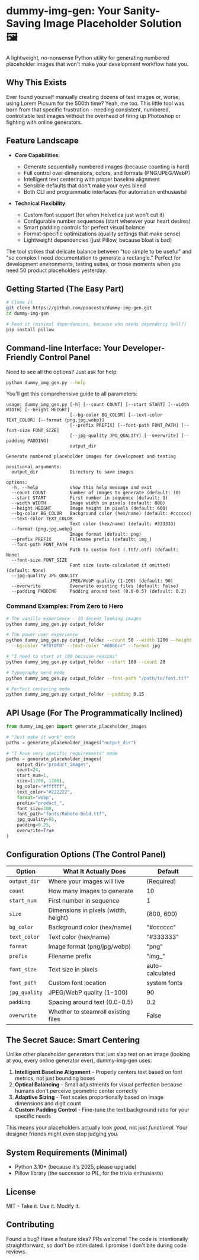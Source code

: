 # dummy-img-gen: Your Sanity-Saving Image Placeholder Solution 🖼️

A lightweight, no-nonsense Python utility for generating numbered placeholder images that won't make your development workflow hate you.

## Why This Exists

Ever found yourself manually creating dozens of test images or, worse, using Lorem Picsum for the 500th time? Yeah, me too. This little tool was born from that specific frustration - needing consistent, numbered, controllable test images without the overhead of firing up Photoshop or fighting with online generators.

## Feature Landscape

- **Core Capabilities**:
  - Generate sequentially numbered images (because counting is hard)
  - Full control over dimensions, colors, and formats (PNG/JPEG/WebP)
  - Intelligent text centering with proper baseline alignment
  - Sensible defaults that don't make your eyes bleed
  - Both CLI and programmatic interfaces (for automation enthusiasts)

- **Technical Flexibility**:
  - Custom font support (for when Helvetica just won't cut it)
  - Configurable number sequences (start wherever your heart desires)
  - Smart padding controls for perfect visual balance
  - Format-specific optimizations (quality settings that make sense)
  - Lightweight dependencies (just Pillow, because bloat is bad)

The tool strikes that delicate balance between "too simple to be useful" and "so complex I need documentation to generate a rectangle." Perfect for development environments, testing suites, or those moments when you need 50 product placeholders yesterday.

## Getting Started (The Easy Part)

```bash
# Clone it
git clone https://github.com/poacosta/dummy-img-gen.git
cd dummy-img-gen

# Feed it (minimal dependencies, because who needs dependency hell?)
pip install pillow
```

## Command-line Interface: Your Developer-Friendly Control Panel

Need to see all the options? Just ask for help:

```bash
python dummy_img_gen.py --help
```

You'll get this comprehensive guide to all parameters:

```
usage: dummy_img_gen.py [-h] [--count COUNT] [--start START] [--width WIDTH] [--height HEIGHT] 
                        [--bg-color BG_COLOR] [--text-color TEXT_COLOR] [--format {png,jpg,webp}] 
                        [--prefix PREFIX] [--font-path FONT_PATH] [--font-size FONT_SIZE] 
                        [--jpg-quality JPG_QUALITY] [--overwrite] [--padding PADDING]
                        output_dir

Generate numbered placeholder images for development and testing

positional arguments:
  output_dir            Directory to save images

options:
  -h, --help            show this help message and exit
  --count COUNT         Number of images to generate (default: 10)
  --start START         First number in sequence (default: 1)
  --width WIDTH         Image width in pixels (default: 800)
  --height HEIGHT       Image height in pixels (default: 600)
  --bg-color BG_COLOR   Background color (hex/name) (default: #cccccc)
  --text-color TEXT_COLOR
                        Text color (hex/name) (default: #333333)
  --format {png,jpg,webp}
                        Image format (default: png)
  --prefix PREFIX       Filename prefix (default: img_)
  --font-path FONT_PATH
                        Path to custom font (.ttf/.otf) (default: None)
  --font-size FONT_SIZE
                        Font size (auto-calculated if omitted) (default: None)
  --jpg-quality JPG_QUALITY
                        JPEG/WebP quality (1-100) (default: 90)
  --overwrite           Overwrite existing files (default: False)
  --padding PADDING     Padding around text (0.0-0.5) (default: 0.2)
```

### Command Examples: From Zero to Hero

```bash
# The vanilla experience - 10 decent looking images
python dummy_img_gen.py output_folder

# The power-user experience
python dummy_img_gen.py output_folder --count 50 --width 1200 --height 800 \
  --bg-color "#f0f0f0" --text-color "#0066cc" --format jpg

# "I need to start at 100 because reasons"
python dummy_img_gen.py output_folder --start 100 --count 20

# Typography nerd mode
python dummy_img_gen.py output_folder --font-path "/path/to/font.ttf" --font-size 120

# Perfect centering mode
python dummy_img_gen.py output_folder --padding 0.15
```

## API Usage (For The Programmatically Inclined)

```python
from dummy_img_gen import generate_placeholder_images

# "Just make it work" mode
paths = generate_placeholder_images("output_dir")

# "I have very specific requirements" mode
paths = generate_placeholder_images(
    output_dir="product_images",
    count=24,
    start_num=1,
    size=(1200, 1200),
    bg_color="#ffffff",
    text_color="#222222",
    format="webp",
    prefix="product_",
    font_size=200,
    font_path="fonts/Roboto-Bold.ttf",
    jpg_quality=95,
    padding=0.25,
    overwrite=True
)
```

## Configuration Options (The Control Panel)

| Option | What It Actually Does | Default |
|--------|-------------|---------|
| `output_dir` | Where your images will live | (Required) |
| `count` | How many images to generate | 10 |
| `start_num` | First number in sequence | 1 |
| `size` | Dimensions in pixels (width, height) | (800, 600) |
| `bg_color` | Background color (hex/name) | "#cccccc" |
| `text_color` | Text color (hex/name) | "#333333" |
| `format` | Image format (png/jpg/webp) | "png" |
| `prefix` | Filename prefix | "img_" |
| `font_size` | Text size in pixels | auto-calculated |
| `font_path` | Custom font location | system fonts |
| `jpg_quality` | JPEG/WebP quality (1-100) | 90 |
| `padding` | Spacing around text (0.0-0.5) | 0.2 |
| `overwrite` | Whether to steamroll existing files | False |

## The Secret Sauce: Smart Centering

Unlike other placeholder generators that just slap text on an image (looking at you, every online generator ever), dummy-img-gen uses:

1. **Intelligent Baseline Alignment** - Properly centers text based on font metrics, not just bounding boxes
2. **Optical Balancing** - Small adjustments for visual perfection because humans don't perceive geometric center correctly
3. **Adaptive Sizing** - Text scales proportionally based on image dimensions and digit count
4. **Custom Padding Control** - Fine-tune the text:background ratio for your specific needs

This means your placeholders actually look *good*, not just *functional*. Your designer friends might even stop judging you.

## System Requirements (Minimal)

- Python 3.10+ (because it's 2025, please upgrade)
- Pillow library (the successor to PIL, for the trivia enthusiasts)

## License

MIT - Take it. Use it. Modify it.

## Contributing

Found a bug? Have a feature idea? PRs welcome! The code is intentionally straightforward, so don't be intimidated. I promise I don't bite during code reviews.
